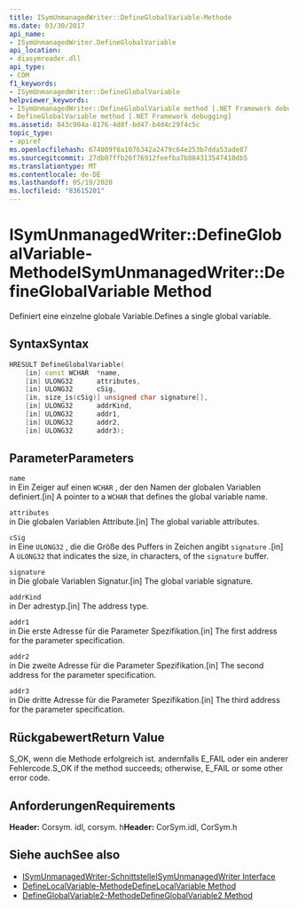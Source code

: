 ```yaml
---
title: ISymUnmanagedWriter::DefineGlobalVariable-Methode
ms.date: 03/30/2017
api_name:
- ISymUnmanagedWriter.DefineGlobalVariable
api_location:
- diasymreader.dll
api_type:
- COM
f1_keywords:
- ISymUnmanagedWriter::DefineGlobalVariable
helpviewer_keywords:
- ISymUnmanagedWriter::DefineGlobalVariable method [.NET Framework debugging]
- DefineGlobalVariable method [.NET Framework debugging]
ms.assetid: 843c904a-8176-4d8f-bd47-b4d4c29f4c5c
topic_type:
- apiref
ms.openlocfilehash: 674089f8a1076342a2479c64e253b7dda53ade87
ms.sourcegitcommit: 27db07ffb26f76912feefba7b884313547410db5
ms.translationtype: MT
ms.contentlocale: de-DE
ms.lasthandoff: 05/19/2020
ms.locfileid: "83615201"
---
```

# <a name="isymunmanagedwriterdefineglobalvariable-method"></a><span data-ttu-id="e68a0-102">ISymUnmanagedWriter::DefineGlobalVariable-Methode</span><span class="sxs-lookup"><span data-stu-id="e68a0-102">ISymUnmanagedWriter::DefineGlobalVariable Method</span></span>
<span data-ttu-id="e68a0-103">Definiert eine einzelne globale Variable.</span><span class="sxs-lookup"><span data-stu-id="e68a0-103">Defines a single global variable.</span></span>  
  
## <a name="syntax"></a><span data-ttu-id="e68a0-104">Syntax</span><span class="sxs-lookup"><span data-stu-id="e68a0-104">Syntax</span></span>  
  
```cpp  
HRESULT DefineGlobalVariable(  
    [in] const WCHAR  *name,  
    [in] ULONG32      attributes,  
    [in] ULONG32      cSig,  
    [in, size_is(cSig)] unsigned char signature[],  
    [in] ULONG32      addrKind,  
    [in] ULONG32      addr1,  
    [in] ULONG32      addr2,  
    [in] ULONG32      addr3);  
```  
  
## <a name="parameters"></a><span data-ttu-id="e68a0-105">Parameter</span><span class="sxs-lookup"><span data-stu-id="e68a0-105">Parameters</span></span>  
 `name`  
 <span data-ttu-id="e68a0-106">in Ein Zeiger auf einen `WCHAR` , der den Namen der globalen Variablen definiert.</span><span class="sxs-lookup"><span data-stu-id="e68a0-106">[in] A pointer to a `WCHAR` that defines the global variable name.</span></span>  
  
 `attributes`  
 <span data-ttu-id="e68a0-107">in Die globalen Variablen Attribute.</span><span class="sxs-lookup"><span data-stu-id="e68a0-107">[in] The global variable attributes.</span></span>  
  
 `cSig`  
 <span data-ttu-id="e68a0-108">in Eine `ULONG32` , die die Größe des Puffers in Zeichen angibt `signature` .</span><span class="sxs-lookup"><span data-stu-id="e68a0-108">[in] A `ULONG32` that indicates the size, in characters, of the `signature` buffer.</span></span>  
  
 `signature`  
 <span data-ttu-id="e68a0-109">in Die globale Variablen Signatur.</span><span class="sxs-lookup"><span data-stu-id="e68a0-109">[in] The global variable signature.</span></span>  
  
 `addrKind`  
 <span data-ttu-id="e68a0-110">in Der adrestyp.</span><span class="sxs-lookup"><span data-stu-id="e68a0-110">[in] The address type.</span></span>  
  
 `addr1`  
 <span data-ttu-id="e68a0-111">in Die erste Adresse für die Parameter Spezifikation.</span><span class="sxs-lookup"><span data-stu-id="e68a0-111">[in] The first address for the parameter specification.</span></span>  
  
 `addr2`  
 <span data-ttu-id="e68a0-112">in Die zweite Adresse für die Parameter Spezifikation.</span><span class="sxs-lookup"><span data-stu-id="e68a0-112">[in] The second address for the parameter specification.</span></span>  
  
 `addr3`  
 <span data-ttu-id="e68a0-113">in Die dritte Adresse für die Parameter Spezifikation.</span><span class="sxs-lookup"><span data-stu-id="e68a0-113">[in] The third address for the parameter specification.</span></span>  
  
## <a name="return-value"></a><span data-ttu-id="e68a0-114">Rückgabewert</span><span class="sxs-lookup"><span data-stu-id="e68a0-114">Return Value</span></span>  
 <span data-ttu-id="e68a0-115">S_OK, wenn die Methode erfolgreich ist. andernfalls E_FAIL oder ein anderer Fehlercode.</span><span class="sxs-lookup"><span data-stu-id="e68a0-115">S_OK if the method succeeds; otherwise, E_FAIL or some other error code.</span></span>  
  
## <a name="requirements"></a><span data-ttu-id="e68a0-116">Anforderungen</span><span class="sxs-lookup"><span data-stu-id="e68a0-116">Requirements</span></span>  
 <span data-ttu-id="e68a0-117">**Header:** Corsym. idl, corsym. h</span><span class="sxs-lookup"><span data-stu-id="e68a0-117">**Header:** CorSym.idl, CorSym.h</span></span>  
  
## <a name="see-also"></a><span data-ttu-id="e68a0-118">Siehe auch</span><span class="sxs-lookup"><span data-stu-id="e68a0-118">See also</span></span>

- [<span data-ttu-id="e68a0-119">ISymUnmanagedWriter-Schnittstelle</span><span class="sxs-lookup"><span data-stu-id="e68a0-119">ISymUnmanagedWriter Interface</span></span>](isymunmanagedwriter-interface.md)
- [<span data-ttu-id="e68a0-120">DefineLocalVariable-Methode</span><span class="sxs-lookup"><span data-stu-id="e68a0-120">DefineLocalVariable Method</span></span>](isymunmanagedwriter-definelocalvariable-method.md)
- [<span data-ttu-id="e68a0-121">DefineGlobalVariable2-Methode</span><span class="sxs-lookup"><span data-stu-id="e68a0-121">DefineGlobalVariable2 Method</span></span>](isymunmanagedwriter2-defineglobalvariable2-method.md)
